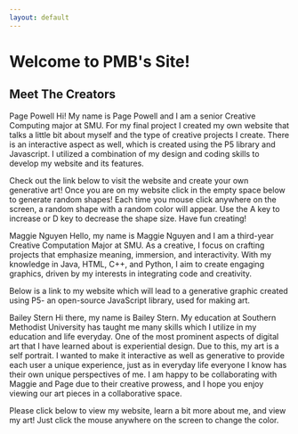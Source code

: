 ```yaml
---
layout: default
---
```


<h1>Welcome to PMB's Site!</h1>

<h2> Meet The Creators</h2>


<p>
Page Powell
Hi! My name is Page Powell and I am a senior Creative Computing major at SMU. For my final project I created my own website that talks a little bit about myself and the type of creative projects I create. There is an interactive aspect as well, which is created using the P5 library and Javascript. I utilized a combination of my design and coding skills to develop my website and its features. 

Check out the link below to visit the website and create your own generative art! Once you are on my website click in the empty space below to generate random shapes! Each time you mouse click anywhere on the screen, a random shape with a random color will appear. Use the A key to increase or D key to decrease the shape size. Have fun creating! 
</p>


<p>
Maggie Nguyen 
Hello, my name is Maggie Nguyen and I am a third-year Creative Computation Major at SMU. As a creative, I focus on crafting projects that emphasize meaning, immersion, and interactivity. With my knowledge in Java, HTML, C++, and Python, I aim to create engaging graphics, driven by my interests in integrating code and creativity. 

Below is a link to my website which will lead to a generative graphic created using P5- an open-source JavaScript library, used for making art. 
</p>


<p>
Bailey Stern
Hi there, my name is Bailey Stern. My education at Southern Methodist University has taught me many skills which I utilize in my education and life everyday. One of the most prominent aspects of digital art that I have learned about is experiential design. Due to this, my art is a self portrait. I wanted to make it interactive as well as generative to provide each user a unique experience, just as in everyday life everyone I know has their own unique perspectives of me. I am happy to be collaborating with Maggie and Page due to their creative prowess, and I hope you enjoy viewing our art pieces in a collaborative space.

Please click below to view my website, learn a bit more about me, and view my art! Just click the mouse anywhere on the screen to change the color.
<p>


